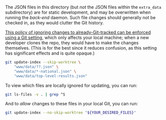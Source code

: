 The JSON files in this directory (but _not_ the JSON files within the `extra_data` subdirectory) are for static development, and may be overwritten when running the _back-end_ daemon. Such file changes should generally not be checked in, as they would clutter the Git history.

[This policy of ignoring changes to already-Git-tracked can be enforced using a Git setting](https://stackoverflow.com/a/39776107), which only affects your local machine; when a new developer clones the repo, they would have to make the changes themselves. (This is for the best since it reduces confusion, as this setting has significant effects and is quite opaque.)

```bash
git update-index --skip-worktree \
	"www/data/??.json" \
	"www/data/*-national.json" \
	"www/data/top-level-results.json"
```

To view which files are locally ignored for updating, you can run:

```bash
git ls-files -v . | grep ^S
```

And to _allow_ changes to these files in your local Git, you can run:

```bash
git update-index --no-skip-worktree "${YOUR_DESIRED_FILES}"
```
